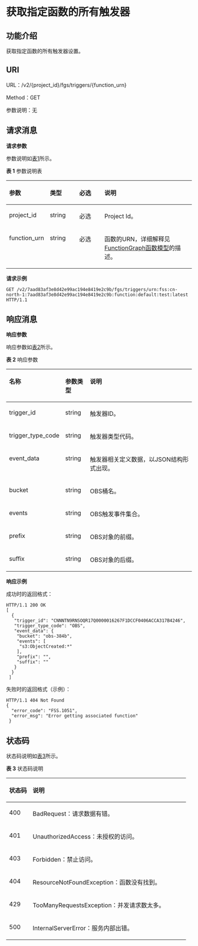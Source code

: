 # 获取指定函数的所有触发器<a name="functiongraph_06_0119"></a>

## 功能介绍<a name="section64411347"></a>

获取指定函数的所有触发器设置。

## URI<a name="section42831213"></a>

URL：/v2/\{project\_id\}/fgs/triggers/\{function\_urn\}

Method：GET

参数说明：无

## 请求消息<a name="section49936605"></a>

**请求参数**

参数说明如[表1](#d0e5446)所示。

**表 1**  参数说明表

<a name="d0e5446"></a>
<table><thead align="left"><tr id="row43359934"><th class="cellrowborder" valign="top" width="19.189999999999998%" id="mcps1.2.5.1.1"><p id="p22493766"><a name="p22493766"></a><a name="p22493766"></a>参数</p>
</th>
<th class="cellrowborder" valign="top" width="16.16%" id="mcps1.2.5.1.2"><p id="p10055771"><a name="p10055771"></a><a name="p10055771"></a>类型</p>
</th>
<th class="cellrowborder" valign="top" width="14.14%" id="mcps1.2.5.1.3"><p id="p9211108"><a name="p9211108"></a><a name="p9211108"></a>必选</p>
</th>
<th class="cellrowborder" valign="top" width="50.51%" id="mcps1.2.5.1.4"><p id="p7902282"><a name="p7902282"></a><a name="p7902282"></a>说明</p>
</th>
</tr>
</thead>
<tbody><tr id="row36105076"><td class="cellrowborder" valign="top" width="19.189999999999998%" headers="mcps1.2.5.1.1 "><p id="p38830026"><a name="p38830026"></a><a name="p38830026"></a>project_id</p>
</td>
<td class="cellrowborder" valign="top" width="16.16%" headers="mcps1.2.5.1.2 "><p id="p58224438"><a name="p58224438"></a><a name="p58224438"></a>string</p>
</td>
<td class="cellrowborder" valign="top" width="14.14%" headers="mcps1.2.5.1.3 "><p id="p18559005"><a name="p18559005"></a><a name="p18559005"></a>必选</p>
</td>
<td class="cellrowborder" valign="top" width="50.51%" headers="mcps1.2.5.1.4 "><p id="p26884457"><a name="p26884457"></a><a name="p26884457"></a>Project Id。</p>
</td>
</tr>
<tr id="row40633529"><td class="cellrowborder" valign="top" width="19.189999999999998%" headers="mcps1.2.5.1.1 "><p id="p2981527"><a name="p2981527"></a><a name="p2981527"></a>function_urn</p>
</td>
<td class="cellrowborder" valign="top" width="16.16%" headers="mcps1.2.5.1.2 "><p id="p40177101"><a name="p40177101"></a><a name="p40177101"></a>string</p>
</td>
<td class="cellrowborder" valign="top" width="14.14%" headers="mcps1.2.5.1.3 "><p id="p33119748"><a name="p33119748"></a><a name="p33119748"></a>必选</p>
</td>
<td class="cellrowborder" valign="top" width="50.51%" headers="mcps1.2.5.1.4 "><p id="p65453923"><a name="p65453923"></a><a name="p65453923"></a>函数的URN，详细解释见<a href="FunctionGraph函数模型.md">FunctionGraph函数模型</a>的描述。</p>
</td>
</tr>
</tbody>
</table>

**请求示例**

```
GET /v2/7aad83af3e8d42e99ac194e8419e2c9b/fgs/triggers/urn:fss:cn-north-1:7aad83af3e8d42e99ac194e8419e2c9b:function:default:test:latest 
HTTP/1.1
```

## 响应消息<a name="section46776267"></a>

**响应参数**

响应参数如[表2](#table394445163918)所示。    

**表 2**  响应参数

<a name="table394445163918"></a>
<table><thead align="left"><tr id="row5944851163912"><th class="cellrowborder" valign="top" width="14.391439143914392%" id="mcps1.2.4.1.1"><p id="p7944165193912"><a name="p7944165193912"></a><a name="p7944165193912"></a>名称</p>
</th>
<th class="cellrowborder" valign="top" width="13.861386138613863%" id="mcps1.2.4.1.2"><p id="p494413519391"><a name="p494413519391"></a><a name="p494413519391"></a>参数类型</p>
</th>
<th class="cellrowborder" valign="top" width="71.74717471747175%" id="mcps1.2.4.1.3"><p id="p159441351193918"><a name="p159441351193918"></a><a name="p159441351193918"></a>说明</p>
</th>
</tr>
</thead>
<tbody><tr id="row656714506269"><td class="cellrowborder" valign="top" width="14.391439143914392%" headers="mcps1.2.4.1.1 "><p id="p897220169325"><a name="p897220169325"></a><a name="p897220169325"></a>trigger_id</p>
</td>
<td class="cellrowborder" valign="top" width="13.861386138613863%" headers="mcps1.2.4.1.2 "><p id="p159711416153212"><a name="p159711416153212"></a><a name="p159711416153212"></a>string</p>
</td>
<td class="cellrowborder" valign="top" width="71.74717471747175%" headers="mcps1.2.4.1.3 "><p id="p3971716113216"><a name="p3971716113216"></a><a name="p3971716113216"></a>触发器ID。</p>
</td>
</tr>
<tr id="row1447114561264"><td class="cellrowborder" valign="top" width="14.391439143914392%" headers="mcps1.2.4.1.1 "><p id="p19701163322"><a name="p19701163322"></a><a name="p19701163322"></a>trigger_type_code</p>
</td>
<td class="cellrowborder" valign="top" width="13.861386138613863%" headers="mcps1.2.4.1.2 "><p id="p5461134021911"><a name="p5461134021911"></a><a name="p5461134021911"></a>string</p>
</td>
<td class="cellrowborder" valign="top" width="71.74717471747175%" headers="mcps1.2.4.1.3 "><p id="p296918163326"><a name="p296918163326"></a><a name="p296918163326"></a>触发器类型代码。</p>
</td>
</tr>
<tr id="row171881259182617"><td class="cellrowborder" valign="top" width="14.391439143914392%" headers="mcps1.2.4.1.1 "><p id="p15535100113911"><a name="p15535100113911"></a><a name="p15535100113911"></a>event_data</p>
</td>
<td class="cellrowborder" valign="top" width="13.861386138613863%" headers="mcps1.2.4.1.2 "><p id="p17472940181917"><a name="p17472940181917"></a><a name="p17472940181917"></a>string</p>
</td>
<td class="cellrowborder" valign="top" width="71.74717471747175%" headers="mcps1.2.4.1.3 "><p id="p1596641617325"><a name="p1596641617325"></a><a name="p1596641617325"></a>触发器相关定义数据，以JSON结构形式出现。</p>
</td>
</tr>
<tr id="row152771626162720"><td class="cellrowborder" valign="top" width="14.391439143914392%" headers="mcps1.2.4.1.1 "><p id="p15121131183918"><a name="p15121131183918"></a><a name="p15121131183918"></a>bucket</p>
</td>
<td class="cellrowborder" valign="top" width="13.861386138613863%" headers="mcps1.2.4.1.2 "><p id="p16477340101919"><a name="p16477340101919"></a><a name="p16477340101919"></a>string</p>
</td>
<td class="cellrowborder" valign="top" width="71.74717471747175%" headers="mcps1.2.4.1.3 "><p id="p896216162329"><a name="p896216162329"></a><a name="p896216162329"></a>OBS桶名。</p>
</td>
</tr>
<tr id="row143501123142714"><td class="cellrowborder" valign="top" width="14.391439143914392%" headers="mcps1.2.4.1.1 "><p id="p139611116173219"><a name="p139611116173219"></a><a name="p139611116173219"></a>events</p>
</td>
<td class="cellrowborder" valign="top" width="13.861386138613863%" headers="mcps1.2.4.1.2 "><p id="p12482164051912"><a name="p12482164051912"></a><a name="p12482164051912"></a>string</p>
</td>
<td class="cellrowborder" valign="top" width="71.74717471747175%" headers="mcps1.2.4.1.3 "><p id="p9814510443"><a name="p9814510443"></a><a name="p9814510443"></a>OBS触发事件集合。</p>
</td>
</tr>
<tr id="row2643158192112"><td class="cellrowborder" valign="top" width="14.391439143914392%" headers="mcps1.2.4.1.1 "><p id="p4914830114910"><a name="p4914830114910"></a><a name="p4914830114910"></a>prefix</p>
</td>
<td class="cellrowborder" valign="top" width="13.861386138613863%" headers="mcps1.2.4.1.2 "><p id="p16518193819215"><a name="p16518193819215"></a><a name="p16518193819215"></a>string</p>
</td>
<td class="cellrowborder" valign="top" width="71.74717471747175%" headers="mcps1.2.4.1.3 "><p id="p1992153064918"><a name="p1992153064918"></a><a name="p1992153064918"></a>OBS对象的前缀。</p>
</td>
</tr>
<tr id="row2121611142113"><td class="cellrowborder" valign="top" width="14.391439143914392%" headers="mcps1.2.4.1.1 "><p id="p10921203034914"><a name="p10921203034914"></a><a name="p10921203034914"></a>suffix</p>
</td>
<td class="cellrowborder" valign="top" width="13.861386138613863%" headers="mcps1.2.4.1.2 "><p id="p195431938192112"><a name="p195431938192112"></a><a name="p195431938192112"></a>string</p>
</td>
<td class="cellrowborder" valign="top" width="71.74717471747175%" headers="mcps1.2.4.1.3 "><p id="p19921153010497"><a name="p19921153010497"></a><a name="p19921153010497"></a>OBS对象的后缀。</p>
</td>
</tr>
</tbody>
</table>

**响应示例**

成功时的返回格式：

```
HTTP/1.1 200 OK 
[ 
  { 
   "trigger_id": "CNNNTN9RNSOQR17Q0000016267F1DCCF0406ACCA317B4246", 
   "trigger_type_code": "OBS", 
   "event_data": { 
    "bucket": "obs-384b", 
    "events": [ 
     "s3:ObjectCreated:*" 
    ], 
    "prefix": "", 
    "suffix": "" 
   }
  } 
 ]
```

失败时的返回格式（示例）：

```
HTTP/1.1 404 Not Found 
{ 
  "error_code": "FSS.1051", 
  "error_msg": "Error getting associated function" 
 }
```

## 状态码<a name="section18333224"></a>

状态码说明如[表3](#d0e5553)所示。

**表 3**  状态码说明

<a name="d0e5553"></a>
<table><thead align="left"><tr id="row30807992"><th class="cellrowborder" valign="top" width="13.13%" id="mcps1.2.3.1.1"><p id="p12419409"><a name="p12419409"></a><a name="p12419409"></a>状态码</p>
</th>
<th class="cellrowborder" valign="top" width="86.87%" id="mcps1.2.3.1.2"><p id="p66448071"><a name="p66448071"></a><a name="p66448071"></a>说明</p>
</th>
</tr>
</thead>
<tbody><tr id="row13584641"><td class="cellrowborder" valign="top" width="13.13%" headers="mcps1.2.3.1.1 "><p id="p26614119"><a name="p26614119"></a><a name="p26614119"></a>400</p>
</td>
<td class="cellrowborder" valign="top" width="86.87%" headers="mcps1.2.3.1.2 "><p id="p8260067"><a name="p8260067"></a><a name="p8260067"></a>BadRequest：请求数据有错。</p>
</td>
</tr>
<tr id="row7231739"><td class="cellrowborder" valign="top" width="13.13%" headers="mcps1.2.3.1.1 "><p id="p48900016"><a name="p48900016"></a><a name="p48900016"></a>401</p>
</td>
<td class="cellrowborder" valign="top" width="86.87%" headers="mcps1.2.3.1.2 "><p id="p1478382"><a name="p1478382"></a><a name="p1478382"></a>UnauthorizedAccess：未授权的访问。</p>
</td>
</tr>
<tr id="row15185183914427"><td class="cellrowborder" valign="top" width="13.13%" headers="mcps1.2.3.1.1 "><p id="p12185123934217"><a name="p12185123934217"></a><a name="p12185123934217"></a>403</p>
</td>
<td class="cellrowborder" valign="top" width="86.87%" headers="mcps1.2.3.1.2 "><p id="p201851739154211"><a name="p201851739154211"></a><a name="p201851739154211"></a>Forbidden：禁止访问。</p>
</td>
</tr>
<tr id="row13305439"><td class="cellrowborder" valign="top" width="13.13%" headers="mcps1.2.3.1.1 "><p id="p3998780"><a name="p3998780"></a><a name="p3998780"></a>404</p>
</td>
<td class="cellrowborder" valign="top" width="86.87%" headers="mcps1.2.3.1.2 "><p id="p55465782"><a name="p55465782"></a><a name="p55465782"></a>ResourceNotFoundException：函数没有找到。</p>
</td>
</tr>
<tr id="row29429993"><td class="cellrowborder" valign="top" width="13.13%" headers="mcps1.2.3.1.1 "><p id="p35019224"><a name="p35019224"></a><a name="p35019224"></a>429</p>
</td>
<td class="cellrowborder" valign="top" width="86.87%" headers="mcps1.2.3.1.2 "><p id="p17984920"><a name="p17984920"></a><a name="p17984920"></a>TooManyRequestsException：并发请求数太多。</p>
</td>
</tr>
<tr id="row27646558"><td class="cellrowborder" valign="top" width="13.13%" headers="mcps1.2.3.1.1 "><p id="p24778714"><a name="p24778714"></a><a name="p24778714"></a>500</p>
</td>
<td class="cellrowborder" valign="top" width="86.87%" headers="mcps1.2.3.1.2 "><p id="p60918778"><a name="p60918778"></a><a name="p60918778"></a>InternalServerError：服务内部出错。</p>
</td>
</tr>
</tbody>
</table>

